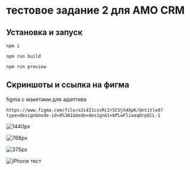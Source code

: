 # тестовое задание 2 для AMO CRM

## Установка и запуск

```
npm i
```

```
npm run build
```

```
npm run preview
```

## Скриншоты и ссылка на фигма

figma с макетами для адаптива
```
https://www.figma.com/file/a3i4I1csvRc2rSCUjh4XpK/Untitled?type=design&node-id=0%3A1&mode=design&t=bPLwFliwaqOrpQlL-1
```

![1440px](/screenshots/1440p.png)

![768px](/screenshots/768p.png)

![375px](/screenshots/375px.png)

![iPhone тест](/screenshots/iphone.jpg)
